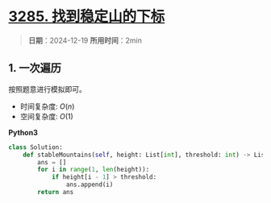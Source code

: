 # [3285. 找到稳定山的下标](https://leetcode.cn/problems/find-indices-of-stable-mountains/description/)

> **日期**：2024-12-19
> **所用时间**：2min

## 1. 一次遍历

按照题意进行模拟即可。

- 时间复杂度: $O(n)$
- 空间复杂度: $O(1)$

**Python3**

```python
class Solution:
    def stableMountains(self, height: List[int], threshold: int) -> List[int]:
        ans = []
        for i in range(1, len(height)):
            if height[i - 1] > threshold:
                ans.append(i)
        return ans
```